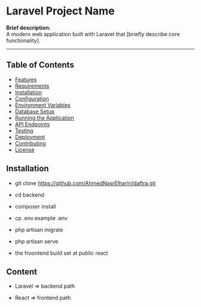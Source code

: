# Laravel Project Name

**Brief description:**  
A modern web application built with Laravel that [briefly describe core functionality].

---

## Table of Contents

- [Features](#features)
- [Requirements](#requirements)
- [Installation](#installation)
- [Configuration](#configuration)
- [Environment Variables](#environment-variables)
- [Database Setup](#database-setup)
- [Running the Application](#running-the-application)
- [API Endpoints](#api-endpoints)
- [Testing](#testing)
- [Deployment](#deployment)
- [Contributing](#contributing)
- [License](#license)




## Installation

  - git clone https://github.com/AhmedNasrElhariri/daftra.git
  - cd backend
  - composer install
  - cp .env.example .env
  - php artisan migrate
  - php artisan serve


  - the froontend build  set at public react
   
## Content
   - Laravel => backend path
   
   - React => frontend path
   
